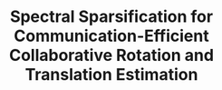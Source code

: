 ---
title: "Spectral Sparsification for Communication-Efficient Collaborative Rotation and Translation Estimation"
authors: "Yulun Tian, Jonathan How"
venue: "IEEE Transactions on Robotics (T-RO)"
year: "2023"
status: "journal"
arxiv: "https://arxiv.org/abs/2210.05020"
official_link: ""
doi: ""
volume: "N/A"
number: "N/A"
pages: ""
publisher: ""
month: ""
address: ""
type: "journal"
school: "N/A"
awards: ""
notes: ""
include_on_website: true
image: "2023-tian-sparse.jpg"
links_to_code: ""
links_to_video: "https://youtu.be/egebyKrft8g?si=2IzRTtvMPoKrLCF3"
links_to_website: ""
collection: publications
permalink: /publication/2023-tian-sparse
---